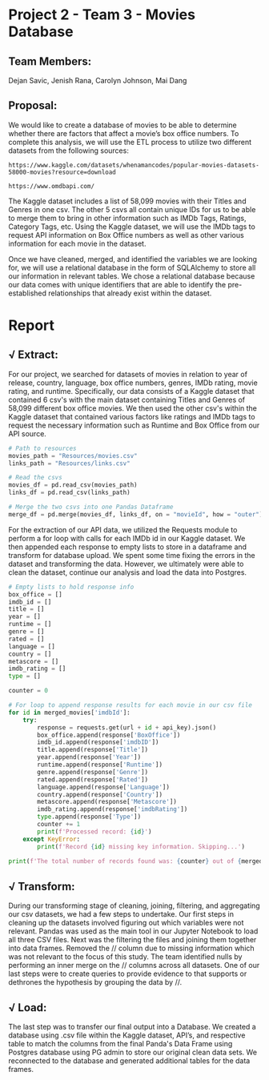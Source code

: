 # Project 2 - Team 3 - Movies Database
## Team Members: 
Dejan Savic, Jenish Rana, Carolyn Johnson, Mai Dang 

## Proposal:

We would like to create a database of movies to be able to determine whether there are factors that affect a movie’s box office numbers. To complete this analysis, we will use the ETL process to utilize two different datasets from the following sources:</br>

    https://www.kaggle.com/datasets/whenamancodes/popular-movies-datasets-58000-movies?resource=download

    https://www.omdbapi.com/

The Kaggle dataset includes a list of 58,099 movies with their Titles and Genres in one csv. The other 5 csvs all contain unique IDs for us to be able to merge them to bring in other information such as IMDb Tags, Ratings, Category Tags, etc. Using the Kaggle dataset, we will use the IMDb tags to request API information on Box Office numbers as well as other various information for each movie in the dataset.</br>

Once we have cleaned, merged, and identified the variables we are looking for, we will use a relational database in the form of SQLAlchemy to store all our information in relevant tables. We chose a relational database because our data comes with unique identifiers that are able to identify the pre-established relationships that already exist within the dataset.</br>

# Report

## √ Extract: 
 For our project, we searched for datasets of movies in relation to year of release, country, language, box office numbers, genres, IMDb rating, movie rating, and runtime. Specifically, our data consists of a Kaggle dataset that contained 6 csv's with the main dataset containing Titles and Genres of 58,099 different box office movies. We then used the other csv's within the Kaggle dataset that contained various factors like ratings and IMDb tags to request the necessary information such as Runtime and Box Office from our API source.</br>

  ```Python
  # Path to resources
  movies_path = "Resources/movies.csv"
  links_path = "Resources/links.csv"

  # Read the csvs
  movies_df = pd.read_csv(movies_path)
  links_df = pd.read_csv(links_path)

  # Merge the two csvs into one Pandas Dataframe
  merge_df = pd.merge(movies_df, links_df, on = "movieId", how = "outer")
  ```
  For the extraction of our API data, we utilized the Requests module to perform a for loop with calls for each IMDb id in our Kaggle dataset. We then appended each response to empty lists to store in a dataframe and transform for database upload. We spent some time fixing the errors in the dataset and transforming the data. However, we ultimately were able to clean the dataset, continue our analysis and load the data into Postgres.</br>

  ```Python
  # Empty lists to hold response info
  box_office = []
  imdb_id = []
  title = []
  year = []
  runtime = []
  genre = []
  rated = []
  language = []
  country = []
  metascore = []
  imdb_rating = []
  type = []

  counter = 0

  # For loop to append response results for each movie in our csv file
  for id in merged_movies['imdbId']:
      try:
          response = requests.get(url + id + api_key).json()
          box_office.append(response['BoxOffice'])
          imdb_id.append(response['imdbID'])
          title.append(response['Title'])
          year.append(response['Year'])
          runtime.append(response['Runtime'])
          genre.append(response['Genre'])
          rated.append(response['Rated'])
          language.append(response['Language'])
          country.append(response['Country'])
          metascore.append(response['Metascore'])
          imdb_rating.append(response['imdbRating'])
          type.append(response['Type'])
          counter += 1
          print(f'Processed record: {id}')
      except KeyError:
          print(f'Record {id} missing key information. Skipping...')
      
  print(f'The total number of records found was: {counter} out of {merged_movies.imdbId.count()}')
  ```

## √ Transform: 
  During our transforming stage of cleaning, joining, filtering, and aggregating our csv datasets, we had a few steps to undertake. Our first steps in cleaning up the datasets involved figuring out which variables were not relevant. Pandas was used as the main tool in our Jupyter Notebook to load all three CSV files. Next was the filtering the files and joining them together into data frames. Removed the // column due to missing information which was not relevant to the focus of this study. The team identified nulls by performing an inner merge on the // columns across all datasets. One of our last steps were to create queries to provide evidence to that supports or dethrones the hypothesis by grouping the data by //.</br>
    
## √ Load: 
  The last step was to transfer our final output into a Database. We created a database using .csv file within the Kaggle dataset, API’s, and respective table to match the columns from the final Panda's Data Frame using Postgres database using PG admin to store our original clean data sets. We reconnected to the database and generated additional tables for the data frames.

 
